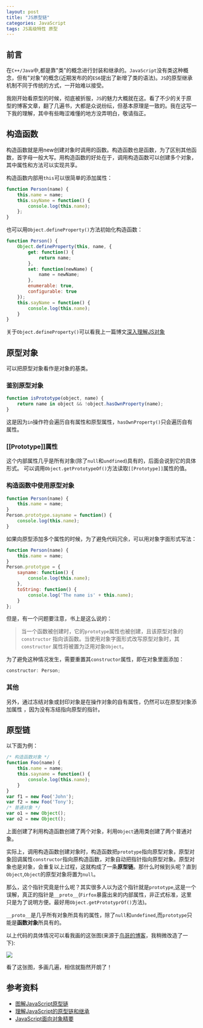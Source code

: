 ```yaml
---
layout: post
title: "JS原型链"
categories: JavaScript
tags: JS高级特性 原型
---
```


## 前言

在`C++/Java`中,都是靠"类"的概念进行封装和继承的。`JavaScript`没有类这种概念，但有"对象"的概念(近期发布的的`ES6`提出了新增了类的语法)。`JS`的原型继承机制不同于传统的方式，一开始难以接受。

我刚开始看原型的时候，彻底被折服，`JS`的魅力大概就在这。看了不少的关于原型的博客文章，翻了几遍书，大都是众说纷纭，但基本原理是一致的。我在这写一下我的理解，其中有些晦涩难懂的地方没弄明白，敬请指正。

## 构造函数

构造函数就是用new创建对象时调用的函数。构造函数也是函数，为了区别其他函数，首字母一般大写。用构造函数的好处在于，调用构造函数可以创建多个对象，其中属性和方法可以实现共享。

构造函数内部用`this`可以很简单的添加属性：

```js
function Person(name) {
    this.name = name;
    this.sayName = function() {
        console.log(this.name);
    };
}
```

也可以用`Object.defineProperty()`方法初始化构造函数：

```js
function Person() {
    Object.defineProperty(this, name, {
        get: function() {
            return name;
        },
        set: function(newName) {
            name = newName;
        },
        enumerable: true,
        configurable: true
    });
    this.sayName = function() {
        console.log(this.name);
    }
}
```

关于`Object.defineProperty()`可以看我上一篇博文[深入理解JS对象](http://mnichangxin.github.io/2016/04/02/object/)

## 原型对象

可以把原型对象看作是对象的基类。

### 鉴别原型对象

```js
function isPrototype(object, name) {
    return name in object && !object.hasOwnProperty(name);
}
```

这是因为`in`操作符会遍历自有属性和原型属性，`hasOwnProperty()`只会遍历自有属性。

### [[Prototype]]属性

这个内部属性几乎是所有对象(除了`null`和`undfined`)具有的，后面会说到它的具体形式。
可以调用`Object.getPrototypeOf()`方法读取`[[Prototype]]`属性的值。

### 构造函数中使用原型对象

```js
function Person(name) {
    this.name = name;
}
Person.prototype.sayname = function() {
    console.log(this.name);
}
```
   
如果向原型添加多个属性的时候，为了避免代码冗余，可以用对象字面形式写法：

```js
function Person(name) {
    this.name = name;
}
Person.prototype = {
    sayname: function() {
        console.log(this.name);
    },
    toString: function() {
        console.log('The name is' + this.name);
    }    
};
```

但是，有一个问题要注意，书上是这么说的：

> 当一个函数被创建时，它的`prototype`属性也被创建，且该原型对象的`constructor`
指向该函数。当使用对象字面形式改写原型对象时，其`constructor`
属性将被置为泛用对象`Object`。

为了避免这种情况发生，需要重置其`constructor`属性，即在对象里面添加：

```js
constructor: Person;
```

### 其他

另外，通过冻结对象或封印对象是在操作对象的自有属性，仍然可以在原型对象添加属性
，因为没有冻结指向原型的指针。

## 原型链

以下面为例：

```js
/* 构造函数对象 */
function Foo(name) {
    this.name = name;
    this.sayname = function() {
        console.log(this.name);
    }
}
var f1 = new Foo('John');
var f2 = new Foo('Tony');
/* 普通对象 */
var o1 = new Object();
var o2 = new Object();
```

上面创建了利用构造函数创建了两个对象，利用`Object`通用类创建了两个普通对象。

实际上，调用构造函数创建对象时，构造函数把`prototype`指向原型对象，原型对象回调属性`constructor`指向原构造函数，对象自动把指针指向原型对象。原型对象也是对象，会重复以上过程，这就构成了一条**原型链**。那什么时候到头呢？直到`Object`,`Object`的原型对象将置为`null`。

那么，这个指针究竟是什么呢？其实很多人以为这个指针就是`prototype`,这是一个误解，真正的指针是`__proto__`(`Firfox`暴露出来的内部属性，非正式标准，这里只是为了说明方便。最好用`Object.getPrototyprOf()`方法)。

`__proto__`是几乎所有对象所具有的属性，除了`null`和`undefined`,而`prototype`只能是**函数对象**所具有的。

以上代码的具体情况可以看我画的这张图(来源于[鸟哥的博客](http://www.laruence.com/2010/05/13/1462.html)，我稍微改造了一下):

![](http://7xr2ek.com1.z0.glb.clouddn.com/blog/image/prototype.png)

看了这张图，多画几遍，相信就豁然开朗了！

## 参考资料

* [图解JavaScript原型链](http://blog.rainy.im/2015/07/20/prototype-chain-in-js/)
* [理解JavaScript的原型链和继承](https://blog.oyanglul.us/javascript/understand-prototype.html)
* [JavaScript面向对象精要](https://book.douban.com/subject/26352658/)




















